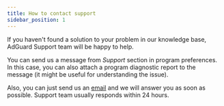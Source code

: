 ```yaml
---
title: How to contact support
sidebar_position: 1
---
```


If you haven't found a solution to your problem in our knowledge base, AdGuard Support team will be happy to help.

You can send us a message from *Support* section in program preferences. In this case, you can also attach a program diagnostic report to the message (it might be useful for understanding the issue).

Also, you can just send us an [email](mailto:support@adguard.com) and we will answer you as soon as possible. Support team usually responds within 24 hours.